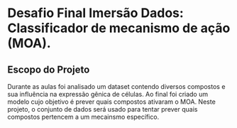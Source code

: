 
# Desafio Final Imersão Dados: Classificador de mecanismo de ação (MOA).

## Escopo do Projeto

Durante as aulas foi analisado um dataset contendo diversos compostos e sua influência na expressão gênica de células. Ao final foi criado um modelo cujo objetivo é prever quais compostos ativaram o MOA. Neste projeto, o conjunto de dados será usado para tentar prever quais compostos pertencem a um mecainsmo específico.
